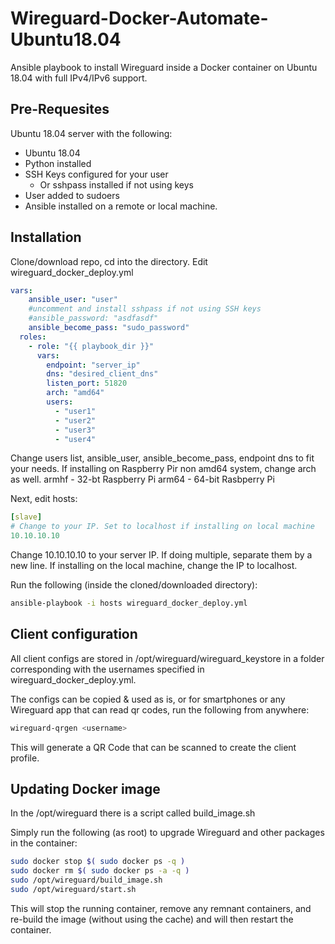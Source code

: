 # Wireguard-Docker-Automate-Ubuntu18.04

Ansible playbook to install Wireguard inside a Docker container on Ubuntu 18.04 with full IPv4/IPv6 support.

## Pre-Requesites

Ubuntu 18.04 server with the following:
- Ubuntu 18.04
- Python installed
- SSH Keys configured for your user
  - Or sshpass installed if not using keys
- User added to sudoers
- Ansible installed on a remote or local machine.

## Installation
Clone/download repo, cd into the directory. Edit wireguard_docker_deploy.yml
```yaml
vars:
    ansible_user: "user"
    #uncomment and install sshpass if not using SSH keys
    #ansible_password: "asdfasdf"
    ansible_become_pass: "sudo_password"
  roles:
    - role: "{{ playbook_dir }}"
      vars:
        endpoint: "server_ip"
        dns: "desired_client_dns"
        listen_port: 51820
        arch: "amd64"
        users:
          - "user1"
          - "user2"
          - "user3"
          - "user4"
```
Change users list, ansible_user, ansible_become_pass, endpoint dns to fit your needs.
If installing on Raspberry Pir non amd64 system, change arch as well.
armhf - 32-bt Raspberry Pi
arm64 - 64-bit Rasbperry Pi

Next, edit hosts:
```yaml
[slave]
# Change to your IP. Set to localhost if installing on local machine
10.10.10.10
```
Change 10.10.10.10 to your server IP. If doing multiple, separate them by a
new line. If installing on the local machine, change the IP to localhost.

Run the following (inside the cloned/downloaded directory):
```bash
ansible-playbook -i hosts wireguard_docker_deploy.yml
```

## Client configuration
All client configs are stored in /opt/wireguard/wireguard_keystore in a folder corresponding with the usernames specified in wireguard_docker_deploy.yml.

The configs can be copied & used as is, or for smartphones or any Wireguard app that can read qr codes, run the following from anywhere:

```bash
wireguard-qrgen <username>
```

This will generate a QR Code that can be scanned to create the client profile.

## Updating Docker image
In the /opt/wireguard there is a script called build_image.sh

Simply run the following (as root) to upgrade Wireguard and other packages in the container:

```bash
sudo docker stop $( sudo docker ps -q )
sudo docker rm $( sudo docker ps -a -q )
sudo /opt/wireguard/build_image.sh
sudo /opt/wireguard/start.sh
```

This will stop the running container, remove any remnant containers, and re-build the image (without using the cache) and will then restart the container.

